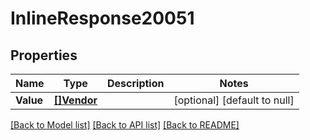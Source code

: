 # InlineResponse20051

## Properties
Name | Type | Description | Notes
------------ | ------------- | ------------- | -------------
**Value** | [**[]Vendor**](vendor.md) |  | [optional] [default to null]

[[Back to Model list]](../README.md#documentation-for-models) [[Back to API list]](../README.md#documentation-for-api-endpoints) [[Back to README]](../README.md)

